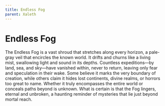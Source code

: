 ```yaml
---
title: Endless Fog
parent: Xaleth
---
```


# Endless Fog

The Endless Fog is a vast shroud that stretches along every horizon, a pale-gray veil that encircles the known world. It drifts and churns like a living mist, swallowing light and sound in its depths. Countless expeditions—by land, sea, and sky—have vanished within, never to return, leaving only fear and speculation in their wake. Some believe it marks the very boundary of creation, while others claim it hides lost continents, divine realms, or horrors too great to name. Whether it truly encompasses the entire world or conceals paths beyond is unknown. What is certain is that the Fog lingers, eternal and unbroken, a haunting reminder of mysteries that lie just beyond mortal reach.